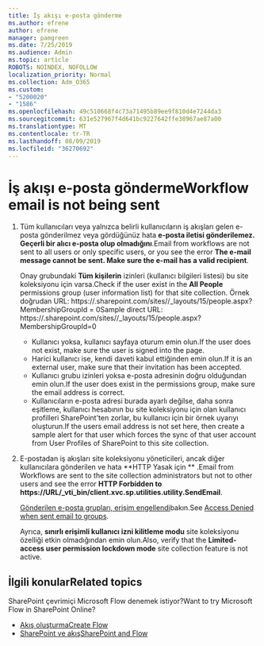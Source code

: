 ```yaml
---
title: İş akışı e-posta gönderme
ms.author: efrene
author: efrene
manager: pamgreen
ms.date: 7/25/2019
ms.audience: Admin
ms.topic: article
ROBOTS: NOINDEX, NOFOLLOW
localization_priority: Normal
ms.collection: Adm_O365
ms.custom:
- "5200020"
- "1586"
ms.openlocfilehash: 49c510668f4c73a71495b89ee9f810d4e7244da3
ms.sourcegitcommit: 631e527967f4d641bc9227642ffe38967ae87a00
ms.translationtype: MT
ms.contentlocale: tr-TR
ms.lasthandoff: 08/09/2019
ms.locfileid: "36270692"
---
```

# <a name="workflow-email-is-not-being-sent"></a><span data-ttu-id="1f394-102">İş akışı e-posta gönderme</span><span class="sxs-lookup"><span data-stu-id="1f394-102">Workflow email is not being sent</span></span>

1. <span data-ttu-id="1f394-103">Tüm kullanıcıları veya yalnızca belirli kullanıcıların iş akışları gelen e-posta gönderilmez veya gördüğünüz hata **e-posta iletisi gönderilemez. Geçerli bir alıcı e-posta olup olmadığını**.</span><span class="sxs-lookup"><span data-stu-id="1f394-103">Email from workflows are not sent to all users or only specific users, or you see the error **The e-mail message cannot be sent. Make sure the e-mail has a valid recipient**.</span></span>

    <span data-ttu-id="1f394-104">Onay grubundaki **Tüm kişilerin** izinleri (kullanıcı bilgileri listesi) bu site koleksiyonu için varsa.</span><span class="sxs-lookup"><span data-stu-id="1f394-104">Check if the user exist in the **All People** permissions group (user information list) for that site collection.</span></span>  <span data-ttu-id="1f394-105">Örnek doğrudan URL: https://<tenant>.sharepoint.com/sites/<sitename>/_layouts/15/people.aspx? MembershipGroupId = 0</span><span class="sxs-lookup"><span data-stu-id="1f394-105">Sample direct URL: https://<tenant>.sharepoint.com/sites/<sitename>/_layouts/15/people.aspx?MembershipGroupId=0</span></span>

    - <span data-ttu-id="1f394-106">Kullanıcı yoksa, kullanıcı sayfaya oturum emin olun.</span><span class="sxs-lookup"><span data-stu-id="1f394-106">If the user does not exist, make sure the user is signed into the page.</span></span> 
    - <span data-ttu-id="1f394-107">Harici kullanıcı ise, kendi daveti kabul ettiğinden emin olun.</span><span class="sxs-lookup"><span data-stu-id="1f394-107">If it is an external user, make sure that their invitation has been accepted.</span></span>
    - <span data-ttu-id="1f394-108">Kullanıcı grubu izinleri yoksa e-posta adresinin doğru olduğundan emin olun.</span><span class="sxs-lookup"><span data-stu-id="1f394-108">If the user does exist in the permissions group, make sure the email address is correct.</span></span>
    - <span data-ttu-id="1f394-109">Kullanıcıların e-posta adresi burada ayarlı değilse, daha sonra eşitleme, kullanıcı hesabının bu site koleksiyonu için olan kullanıcı profilleri SharePoint'ten zorlar, bu kullanıcı için bir örnek uyarıyı oluşturun.</span><span class="sxs-lookup"><span data-stu-id="1f394-109">If the users email address is not set here, then create a sample alert for that user which forces the sync of that user account from User Profiles of SharePoint to this site collection.</span></span>
 
2. <span data-ttu-id="1f394-110">E-postadan iş akışları site koleksiyonu yöneticileri, ancak diğer kullanıcılara gönderilen ve hata \*\*HTTP Yasak için <spam> <spam> \*\* <spam> <spam>.</span><span class="sxs-lookup"><span data-stu-id="1f394-110">Email from Workflows are sent to the site collection administrators but not to other users and see the error **HTTP Forbidden to <spam><spam>https://URL/_vti_bin/client.xvc.sp.utilities.utility.SendEmail**<spam><spam>.</span></span>
 

    <span data-ttu-id="1f394-111">[Gönderilen e-posta grupları, erişim engellendi](https://docs.microsoft.com/sharepoint/support/server-admin/access-denied-when-send-an-email-to-groups)bakın.</span><span class="sxs-lookup"><span data-stu-id="1f394-111">See [Access Denied when sent email to groups](https://docs.microsoft.com/sharepoint/support/server-admin/access-denied-when-send-an-email-to-groups).</span></span>

    <span data-ttu-id="1f394-112">Ayrıca, **sınırlı erişimli kullanıcı izni kilitleme modu** site koleksiyonu özelliği etkin olmadığından emin olun.</span><span class="sxs-lookup"><span data-stu-id="1f394-112">Also, verify that the **Limited-access user permission lockdown mode** site collection feature is not active.</span></span>


## <a name="related-topics"></a><span data-ttu-id="1f394-113">İlgili konular</span><span class="sxs-lookup"><span data-stu-id="1f394-113">Related topics</span></span>
<span data-ttu-id="1f394-114">SharePoint çevrimiçi Microsoft Flow denemek istiyor?</span><span class="sxs-lookup"><span data-stu-id="1f394-114">Want to try Microsoft Flow in SharePoint Online?</span></span>
- [<span data-ttu-id="1f394-115">Akış oluşturma</span><span class="sxs-lookup"><span data-stu-id="1f394-115">Create Flow</span></span>](https://support.office.com/article/Create-a-flow-for-a-list-or-library-in-SharePoint-Online-or-OneDrive-for-Business-a9c3e03b-0654-46af-a254-20252e580d01) 
- [<span data-ttu-id="1f394-116">SharePoint ve akış</span><span class="sxs-lookup"><span data-stu-id="1f394-116">SharePoint and Flow</span></span>](https://flow.microsoft.com/blog/sharepoint-and-flow/) 


